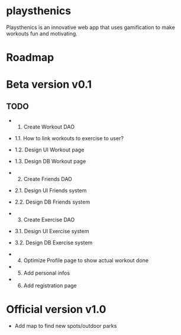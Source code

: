 # playsthenics
Playsthenics is an innovative web app that uses gamification to make workouts fun and motivating. 


# Roadmap

# Beta version v0.1

## TODO

+ 1. Create Workout DAO 
+ 1.1. How to link workouts to exercise to user?  
+ 1.2. Design UI Workout page 
+ 1.3. Design DB Workout page 

+ 2. Create Friends DAO
+ 2.1. Design UI Friends system
+ 2.2. Design DB Friends system

+ 3. Create Exercise DAO
+ 3.1. Design UI Exercise system
+ 3.2. Design DB Exercise system

+ 4. Optimize Profile page to show actual workout done

+ 5. Add personal infos

+ 6. Add registration page

# Official version v1.0

+ Add map to find new spots/outdoor parks